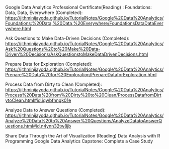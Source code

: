 Google Data Analytics Professional Certificate(Reading) :
  Foundations: Data, Data, Everywhere (Completed): https://jithminijayoda.github.io/TutorialNotes/Google%20Data%20Analytics/Foundations:%20Data,%20Data,%20Everywhere/FoundationsDataDataEverywhere.html
  
  Ask Questions to Make Data-Driven Decisions (Completed): https://jithminijayoda.github.io/TutorialNotes/Google%20Data%20Analytics/Ask%20Questions%20to%20Make%20Data-Driven%20Decisions/AskQuestionstoMakeDataDrivenDecisions.html
  
  Prepare Data for Exploration (Completed): https://jithminijayoda.github.io/TutorialNotes/Google%20Data%20Analytics/Prepare%20Data%20for%20Exploration/PrepareDataforExploration.html
  
  Process Data from Dirty to Clean (Completed): https://jithminijayoda.github.io/TutorialNotes/Google%20Data%20Analytics/Process%20Data%20from%20Dirty%20to%20Clean/ProcessDatafromDirtytoClean.html#id.iqwbfnngk01e
  
  Analyze Data to Answer Questions (Completed): https://jithminijayoda.github.io/TutorialNotes/Google%20Data%20Analytics/Analyze%20Data%20to%20Answer%20Questions/AnalyzeDatatoAnswerQuestions.html#id.n4ynn32tw8jb
  
  Share Data Through the Art of Visualization (Reading)
  Data Analysis with R Programming
  Google Data Analytics Capstone: Complete a Case Study
